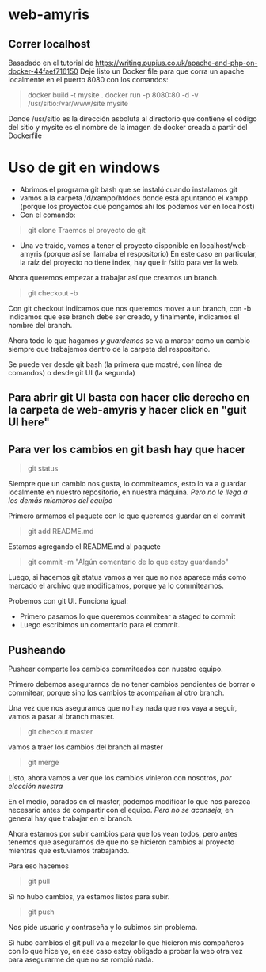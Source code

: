 ﻿# web-amyris

## Correr localhost
Basadado en el tutorial de https://writing.pupius.co.uk/apache-and-php-on-docker-44faef716150
Dejé listo un Docker file para que corra un apache localmente en el puerto 8080 con los comandos:
> docker build -t mysite .
> docker run -p 8080:80 -d -v /usr/sitio:/var/www/site mysite

Donde /usr/sitio es la dirección asboluta al directorio que contiene el código del sitio y mysite es el nombre de la 
imagen de docker creada a partir del Dockerfile

# Uso de git en windows

- Abrimos el programa git bash que se instaló cuando instalamos git
- vamos a la carpeta /d/xampp/htdocs donde está apuntando el xampp (porque los proyectos que pongamos ahí los podemos 
ver en localhost)
- Con el comando:
> git clone <url del repo>
Traemos el proyecto de git
- Una ve traído, vamos a tener el proyecto disponible en localhost/web-amyris (porque así se llamaba el respositorio)
En este caso en particular, la raíz del proyecto no tiene index, hay que ir /sitio para ver la web.

Ahora queremos empezar a trabajar así que creamos un branch.

> git checkout -b <nombre del branch>

Con git checkout indicamos que nos queremos mover a un branch, con -b indicamos que ese 
branch debe ser creado, y finalmente, indicamos el nombre del branch.

Ahora todo lo que hagamos *y guardemos* se va a marcar como un cambio siempre que trabajemos dentro de la carpeta del
 respositorio.

Se puede ver desde git bash (la primera que mostré, con línea de comandos) o desde git UI (la segunda)

## Para abrir git UI basta con hacer clic derecho en la carpeta de web-amyris y hacer click en "guit UI here"

## Para ver los cambios en git bash hay que hacer
>git status

Siempre que un cambio nos gusta, lo commiteamos, esto lo va a guardar localmente en nuestro repositorio, en nuestra máquina.
*Pero no le llega a los demás miembros del equipo*

Primero armamos el paquete con lo que queremos guardar en el commit
>git add README.md

Estamos agregando el README.md al paquete

>git commit -m "Algún comentario de lo que estoy guardando"

Luego, si hacemos git status vamos a ver que no nos aparece más como marcado el archivo que modificamos, porque ya lo
commiteamos.

Probemos con git UI. Funciona igual:
- Primero pasamos lo que queremos commitear a staged to commit
- Luego escribimos un comentario para el commit.

## Pusheando

Pushear comparte los cambios commiteados con nuestro equipo.

Primero debemos asegurarnos de no tener cambios pendientes de borrar o commitear, porque sino los cambios te acompañan
al otro branch.

Una vez que nos aseguramos que no hay nada que nos vaya a seguir, vamos a pasar al branch master.

> git checkout master

vamos a traer los cambios del branch al master

> git merge <nombre del branch>

Listo, ahora vamos a ver que los cambios vinieron con nosotros, *por elección nuestra*

En el medio, parados en el master, podemos modificar lo que nos parezca necesario antes de compartir con el equipo. 
*Pero no se aconseja,* en general hay que trabajar en el branch.

Ahora estamos por subir cambios para que los vean todos, pero antes tenemos que asegurarnos de que no se hicieron
cambios al proyecto mientras que estuviamos trabajando.

Para eso hacemos

> git pull

Si no hubo cambios, ya estamos listos para subir.

> git push

Nos pide usuario y contraseña y lo subimos sin problema.

Si hubo cambios el git pull va a mezclar lo que hicieron mis compañeros con lo que hice yo, en ese caso estoy 
obligado a probar la web otra vez para asegurarme de que no se rompió nada.

